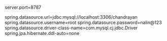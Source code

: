 server.port=8787

spring.datasource.url=jdbc:mysql://localhost:3306/chandrayan
spring.datasource.username=root
spring.datasource.password=nalin@123
spring.datasource.driver-class-name=com.mysql.cj.jdbc.Driver
spring.jpa.hibernate.ddl-auto=none
